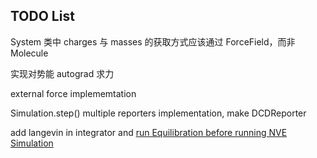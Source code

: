 ## TODO List

System 类中 charges 与 masses 的获取方式应该通过 ForceField，而非 Molecule

实现对势能 autograd 求力

external force implememtation

Simulation.step() multiple reporters implementation, make DCDReporter

add langevin in integrator and [run Equilibration before running NVE Simulation](https://github.com/noegroup/torchmd-autodiff/blob/main/simulate.ipynb)